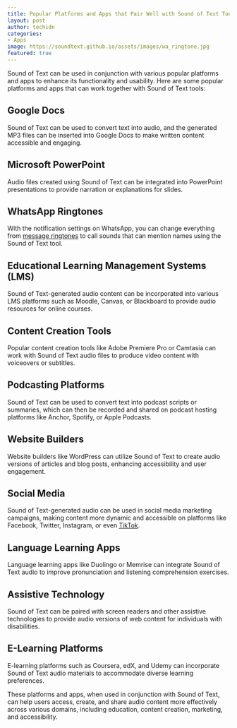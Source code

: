 ```yaml
---
title: Popular Platforms and Apps that Pair Well with Sound of Text Tools
layout: post
author: techidn
categories: 
- Apps
image: https://soundtext.github.io/assets/images/wa_ringtone.jpg
featured: true
---
```



Sound of Text can be used in conjunction with various popular platforms and apps to enhance its functionality and usability. Here are some popular platforms and apps that can work together with Sound of Text tools:

## Google Docs

Sound of Text can be used to convert text into audio, and the generated MP3 files can be inserted into Google Docs to make written content accessible and engaging.

## Microsoft PowerPoint

Audio files created using Sound of Text can be integrated into PowerPoint presentations to provide narration or explanations for slides.

## WhatsApp Ringtones

With the notification settings on WhatsApp, you can change everything from [message ringtones](https://soundtext.github.io/how-to-change-ringtone-on-whatsapp/) to call sounds that can mention names using the Sound of Text tool.

## Educational Learning Management Systems (LMS)

Sound of Text-generated audio content can be incorporated into various LMS platforms such as Moodle, Canvas, or Blackboard to provide audio resources for online courses.

## Content Creation Tools

Popular content creation tools like Adobe Premiere Pro or Camtasia can work with Sound of Text audio files to produce video content with voiceovers or subtitles.

## Podcasting Platforms

Sound of Text can be used to convert text into podcast scripts or summaries, which can then be recorded and shared on podcast hosting platforms like Anchor, Spotify, or Apple Podcasts.

## Website Builders

Website builders like WordPress can utilize Sound of Text to create audio versions of articles and blog posts, enhancing accessibility and user engagement.

## Social Media

Sound of Text-generated audio can be used in social media marketing campaigns, making content more dynamic and accessible on platforms like Facebook, Twitter, Instagram, or even [TikTok](https://soundtext.github.io/text-to-speech-on-tiktok/).

## Language Learning Apps

Language learning apps like Duolingo or Memrise can integrate Sound of Text audio to improve pronunciation and listening comprehension exercises.

## Assistive Technology

Sound of Text can be paired with screen readers and other assistive technologies to provide audio versions of web content for individuals with disabilities.

## E-Learning Platforms

E-learning platforms such as Coursera, edX, and Udemy can incorporate Sound of Text audio materials to accommodate diverse learning preferences.

These platforms and apps, when used in conjunction with Sound of Text, can help users access, create, and share audio content more effectively across various domains, including education, content creation, marketing, and accessibility.
